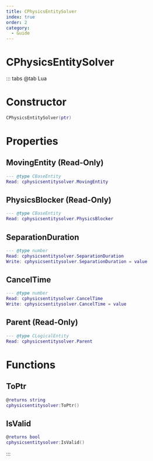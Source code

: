 ```yaml
---
title: CPhysicsEntitySolver
index: true
order: 2
category:
  - Guide
---
```


# CPhysicsEntitySolver

::: tabs
@tab Lua
# Constructor
```lua
CPhysicsEntitySolver(ptr)
```
# Properties
## MovingEntity (Read-Only)
```lua
--- @type CBaseEntity
Read: cphysicsentitysolver.MovingEntity
```
## PhysicsBlocker (Read-Only)
```lua
--- @type CBaseEntity
Read: cphysicsentitysolver.PhysicsBlocker
```
## SeparationDuration 
```lua
--- @type number
Read: cphysicsentitysolver.SeparationDuration
Write: cphysicsentitysolver.SeparationDuration = value
```
## CancelTime 
```lua
--- @type number
Read: cphysicsentitysolver.CancelTime
Write: cphysicsentitysolver.CancelTime = value
```
## Parent (Read-Only)
```lua
--- @type CLogicalEntity
Read: cphysicsentitysolver.Parent
```
# Functions
## ToPtr
```lua
@returns string
cphysicsentitysolver:ToPtr()
```
## IsValid
```lua
@returns bool
cphysicsentitysolver:IsValid()
```

:::
